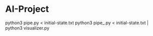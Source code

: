 # AI-Project
python3 pipe.py < initial-state.txt
python3 pipe_.py < initial-state.txt | python3 visualizer.py
